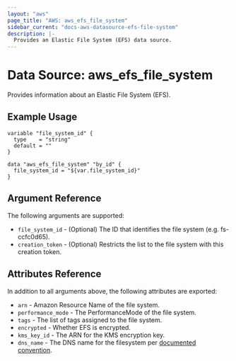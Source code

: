 ```yaml
---
layout: "aws"
page_title: "AWS: aws_efs_file_system"
sidebar_current: "docs-aws-datasource-efs-file-system"
description: |-
  Provides an Elastic File System (EFS) data source.
---
```


# Data Source: aws_efs_file_system

Provides information about an Elastic File System (EFS).

## Example Usage

```hcl
variable "file_system_id" {
  type    = "string"
  default = ""
}

data "aws_efs_file_system" "by_id" {
  file_system_id = "${var.file_system_id}"
}
```

## Argument Reference

The following arguments are supported:

* `file_system_id` - (Optional) The ID that identifies the file system (e.g. fs-ccfc0d65).
* `creation_token` - (Optional) Restricts the list to the file system with this creation token.

## Attributes Reference

In addition to all arguments above, the following attributes are exported:

* `arn` - Amazon Resource Name of the file system.
* `performance_mode` - The PerformanceMode of the file system.
* `tags` - The list of tags assigned to the file system.
* `encrypted` - Whether EFS is encrypted.
* `kms_key_id` - The ARN for the KMS encryption key.
* `dns_name` - The DNS name for the filesystem per [documented convention](http://docs.aws.amazon.com/efs/latest/ug/mounting-fs-mount-cmd-dns-name.html).

